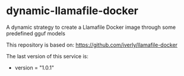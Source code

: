# dynamic-llamafile-docker
A dynamic strategy to create a Llamafile Docker image through some predefined gguf models

This repository is based on: https://github.com/iverly/llamafile-docker

The last version of this service is:
- version = "1.0.1"
